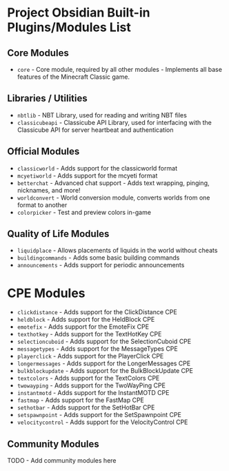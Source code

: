 # Project Obsidian Built-in Plugins/Modules List

## Core Modules
- `core` - Core module, required by all other modules - Implements all base features of the Minecraft Classic game.

## Libraries / Utilities
- `nbtlib` - NBT Library, used for reading and writing NBT files
- `classicubeapi` - Classicube API Library, used for interfacing with the Classicube API for server heartbeat and authentication

## Official Modules
- `classicworld` - Adds support for the classicworld format
- `mcyetiworld` - Adds support for the mcyeti format
- `betterchat` - Advanced chat support - Adds text wrapping, pinging, nicknames, and more!
- `worldconvert` - World conversion module, converts worlds from one format to another
- `colorpicker` - Test and preview colors in-game

## Quality of Life Modules
- `liquidplace` - Allows placements of liquids in the world without cheats
- `buildingcommands` - Adds some basic building commands
- `announcements` - Adds support for periodic announcements

# CPE Modules
- `clickdistance` - Adds support for the ClickDistance CPE
- `heldblock` - Adds support for the HeldBlock CPE
- `emotefix` - Adds support for the EmoteFix CPE
- `texthotkey` - Adds support for the TextHotKey CPE
- `selectioncuboid` - Adds support for the SelectionCuboid CPE
- `messagetypes` - Adds support for the MessageTypes CPE
- `playerclick` - Adds support for the PlayerClick CPE
- `longermessages` - Adds support for the LongerMessages CPE
- `bulkblockupdate` - Adds support for the BulkBlockUpdate CPE
- `textcolors` - Adds support for the TextColors CPE
- `twowayping` - Adds support for the TwoWayPing CPE
- `instantmotd` - Adds support for the InstantMOTD CPE
- `fastmap` - Adds support for the FastMap CPE
- `sethotbar` - Adds support for the SetHotBar CPE
- `setspawnpoint` - Adds support for the SetSpawnpoint CPE
- `velocitycontrol` - Adds support for the VelocityControl CPE

## Community Modules
TODO - Add community modules here
